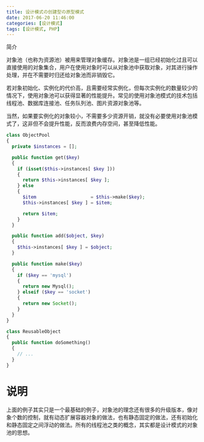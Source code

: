 ```yaml
---
title: 设计模式の创建型の原型模式
date: 2017-06-20 11:46:00
categories: [设计模式]
tags: [设计模式, PHP]
---
```


简介

对象池（也称为资源池）被用来管理对象缓存。对象池是一组已经初始化过且可以直接使用的对象集合，用户在使用对象时可以从对象池中获取对象，对其进行操作处理，并在不需要时归还给对象池而非销毁它。

若对象初始化、实例化的代价高，且需要经常实例化，但每次实例化的数量较少的情况下，使用对象池可以获得显著的性能提升。常见的使用对象池模式的技术包括线程池、数据库连接池、任务队列池、图片资源对象池等。

当然，如果要实例化的对象较小，不需要多少资源开销，就没有必要使用对象池模式了，这非但不会提升性能，反而浪费内存空间，甚至降低性能。

<!-- more -->

```PHP
class ObjectPool
{
  private $instances = [];

  public function get($key)
  {
    if (isset($this->instances[ $key ]))
    {
      return $this->instances[ $key ];
    } else
    {
      $item                    = $this->make($key);
      $this->instances[ $key ] = $item;

      return $item;
    }
  }

  public function add($object, $key)
  {
    $this->instances[ $key ] = $object;
  }

  public function make($key)
  {
    if ($key == 'mysql')
    {
      return new Mysql();
    } elseif ($key == 'socket')
    {
      return new Socket();
    }
  }
}

class ReusableObject
{
  public function doSomething()
  {
    // ...
  }
}
```

# 说明

上面的例子其实只是一个最基础的例子，对象池的理念还有很多的升级版本，像对象个数的控制，就有动态扩展容器对象的做法，也有静态固定的做法，还有初始化和静态固定之间浮动的做法。所有的线程池之类的概念，其实都是设计模式的对象池的思想。
